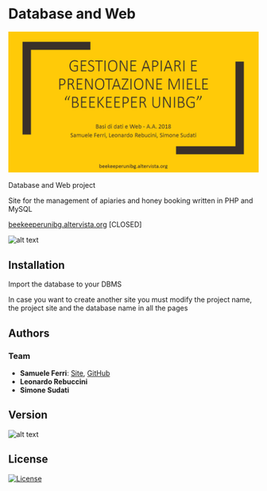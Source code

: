 # Database and Web

<p align="center">
<img src="https://github.com/samuelexferri/dbweb/blob/master/doc/logo.png" width="1000">
</p>

Database and Web project

Site for the management of apiaries and honey booking written in PHP and MySQL

[beekeeperunibg.altervista.org](https://beekeeperunibg.altervista.org) [CLOSED]

![alt text](https://img.shields.io/badge/Language-Italian-infomrmational?style=for-the-badge)

## Installation

Import the database to your DBMS

In case you want to create another site you must modify the project name, the project site and the database name in all the pages

## Authors

### Team

-   **Samuele Ferri**: [Site](https://samuelexferri.com), [GitHub](https://github.com/samuelexferri)
-   **Leonardo Rebuccini**
-   **Simone Sudati**

## Version

![alt text](https://img.shields.io/badge/Version-0.0.1-blue.svg?style=for-the-badge)

## License

[![License](https://img.shields.io/badge/License-MIT_License-blue.svg?style=for-the-badge)](https://badges.mit-license.org)
